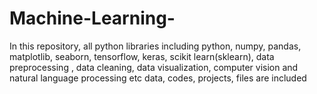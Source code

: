 # Machine-Learning-
In this repository, all python libraries including python, numpy, pandas, matplotlib, seaborn, tensorflow, keras, scikit learn(sklearn), data preprocessing , data cleaning, data visualization, computer vision and natural language processing etc data, codes, projects, files are included
